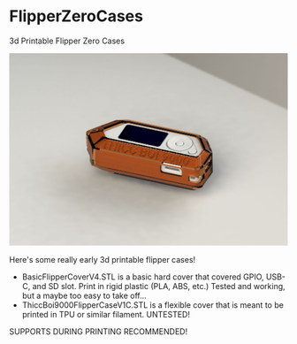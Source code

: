 # FlipperZeroCases
3d Printable Flipper Zero Cases

![THICCBOI9000](https://github.com/MuddledBox/FlipperZeroCases/blob/main/Images/THICCINSIDE.jpg)

Here's some really early 3d printable flipper cases! 

- BasicFlipperCoverV4.STL is a basic hard cover that covered GPIO, USB-C, and SD slot. Print in rigid plastic (PLA, ABS, etc.) Tested and working, but a maybe too easy to take off... 
- ThiccBoi9000FlipperCaseV1C.STL is a flexible cover that is meant to be printed in TPU or similar filament. UNTESTED! 

SUPPORTS DURING PRINTING RECOMMENDED!
